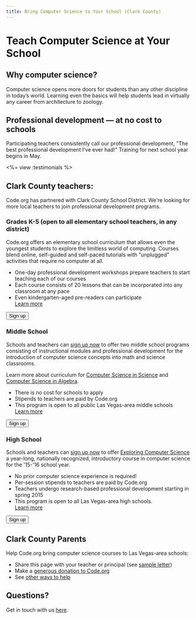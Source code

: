 ```yaml
---
title: Bring Computer Science to Your School (Clark County)
---
```


# Teach Computer Science at Your School

## Why computer science?

Computer science opens more doors for students than any other discipline in today’s world. Learning even the basics will help students lead in virtually any career  from architecture to zoology.

## Professional development — at no cost to schools

Participating teachers consistently call our professional development, "The best professional development I've ever had!" Training for next school year begins in May.

<%= view :testimonials %>

## Clark County teachers:

Code.org has partnered with Clark County School District. We're looking for more local teachers to join professional development programs.

### Grades K-5 (open to all elementary school teachers, in any district)

Code.org offers an elementary school curriculum that allows even the youngest students to explore the limitless world of computing. Courses blend online, self-guided and self-paced tutorials with “unplugged” activities that require no computer at all.

- One-day professional development workshops prepare teachers to start teaching each of our courses
- Each course consists of 20 lessons that can be incorporated into any classroom at any pace
- Even kindergarten-aged pre-readers can participate<br />
[Learn more](/k5)

[<button>Sign up</button>](/professional-development-workshops)

### Middle School

Schools and teachers can [sign up now](http://www.jotformpro.com/form/50198109848969) to offer two middle school programs consisting of instructional modules and professional development for the introduction of computer science concepts into math and science classrooms.

Learn more about curriculum for [Computer Science in Science](/curriculum/science) and [Computer Science in Algebra](/curriculum/msm).

- There is no cost for schools to apply
- Stipends to teachers are paid by Code.org
- This program is open to all public Las Vegas-area middle schools<br />
[Learn more](/educate/professional-development)

[<button>Sign up</button>](http://www.jotformpro.com/form/50198109848969)

### High School

Schools and teachers can [sign up now](http://www.jotformpro.com/form/50198109848969) to offer [Exploring Computer Science](http://exploringcs.org/curriculum) a year-long, nationally recognized, introductory course in computer science for the '15-'16 school year.

- No prior computer science experience is required!
- Per-session stipends to teachers are paid by Code.org
- Teachers undergo research-based professional development starting in spring 2015
- This program is open to all Las Vegas-area high schools.<br />
[Learn more](/educate/professional-development)

[<button>Sign up</button>](http://www.jotformpro.com/form/50198109848969)

## Clark County Parents

Help Code.org bring computer science courses to Las Vegas-area schools:

* Share this page with your teacher or principal (see [sample letter](/promote/nycletter))
* Make a [generous donation to Code.org](/donate)
* See [other ways to help](/help)


## Questions? 

Get in touch with us [here](http://support.code.org/).

